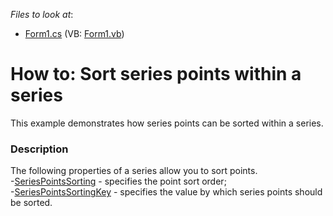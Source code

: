 <!-- default file list -->
*Files to look at*:

* [Form1.cs](./CS/SeriesPointsSorting/Form1.cs) (VB: [Form1.vb](./VB/SeriesPointsSorting/Form1.vb))
<!-- default file list end -->
# How to: Sort series points within a series


This example demonstrates how series points can be sorted within a series.


<h3>Description</h3>

<p>The following properties of a series allow you to sort points.<br>-<a href="https://documentation.devexpress.com/#CoreLibraries/DevExpressXtraChartsSeriesBase_SeriesPointsSortingtopic">SeriesPointsSorting</a>&nbsp;- specifies the point sort order;<br>-<a href="https://documentation.devexpress.com/#CoreLibraries/DevExpressXtraChartsSeriesBase_SeriesPointsSortingKeytopic">SeriesPointsSortingKey</a>&nbsp;- specifies the value by which series points should be sorted.</p>

<br/>



